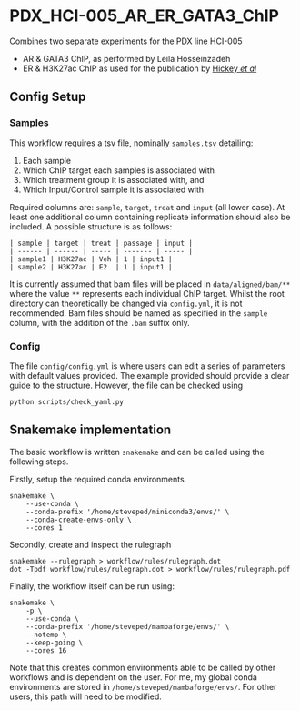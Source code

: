 # PDX_HCI-005_AR_ER_GATA3_ChIP

Combines two separate experiments for the PDX line HCI-005

- AR & GATA3 ChIP, as performed by Leila Hosseinzadeh
- ER & H3K27ac ChIP as used for the publication by [Hickey *et al*](https://www.nature.com/articles/s41591-020-01168-7)

## Config Setup

### Samples

This workflow requires a tsv file, nominally `samples.tsv` detailing:

1. Each sample
2. Which ChIP target each samples is associated with
3. Which treatment group it is associated with, and
4. Which Input/Control sample it is associated with

Required columns are: `sample`, `target`, `treat` and `input` (all lower case).
At least one additional column containing replicate information should also be included.
A possible structure is as follows:

```
| sample | target | treat | passage | input |
| ------ | ------ | ----- | ------- | ----- |
| sample1 | H3K27ac | Veh | 1 | input1 |
| sample2 | H3K27ac | E2  | 1 | input1 |
```

It is currently assumed that bam files will be placed in `data/aligned/bam/**` where the value `**` represents each individual ChIP target.
Whilst the root directory can theoretically be changed via `config.yml`, it is not recommended.
Bam files should be named as specified in the `sample` column, with the addition of the `.bam` suffix only.

### Config

The file `config/config.yml` is where users can edit a series of parameters with default values provided.
The example provided should provide a clear guide to the structure.
However, the file can be checked using

```
python scripts/check_yaml.py
```


## Snakemake implementation

The basic workflow is written `snakemake` and can be called using the following steps.

Firstly, setup the required conda environments

```
snakemake \
	--use-conda \
	--conda-prefix '/home/steveped/miniconda3/envs/' \
	--conda-create-envs-only \
	--cores 1
```

Secondly, create and inspect the rulegraph

```
snakemake --rulegraph > workflow/rules/rulegraph.dot
dot -Tpdf workflow/rules/rulegraph.dot > workflow/rules/rulegraph.pdf
```

Finally, the workflow itself can be run using:

```
snakemake \
	-p \
	--use-conda \
	--conda-prefix '/home/steveped/mambaforge/envs/' \
	--notemp \
	--keep-going \
	--cores 16
```

Note that this creates common environments able to be called by other workflows and is dependent on the user.
For me, my global conda environments are stored in `/home/steveped/mambaforge/envs/`.
For other users, this path will need to be modified.
